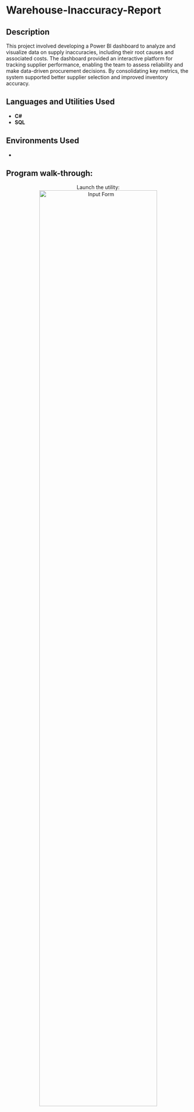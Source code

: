 

<h1> Warehouse-Inaccuracy-Report</h1>


<h2>Description</h2>
This project involved developing a Power BI dashboard to analyze and visualize data on supply inaccuracies, including their root causes and associated costs. The dashboard provided an interactive platform for tracking supplier performance, enabling the team to assess reliability and make data-driven procurement decisions. By consolidating key metrics, the system supported better supplier selection and improved inventory accuracy.
<br />


<h2>Languages and Utilities Used</h2>

- <b>C#</b> 
- <b>SQL</b>

<h2>Environments Used </h2>

- <b></b> 

<h2>Program walk-through:</h2>

<p align="center">
Launch the utility: <br/>
<img src="https://imgur.com/a/X5ho8nJ" height="80%" width="80%" alt="Input Form"/>
<br />
<br />
